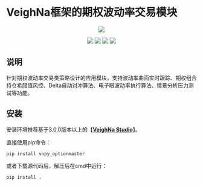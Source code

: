 # VeighNa框架的期权波动率交易模块

<p align="center">
  <img src ="https://vnpy.oss-cn-shanghai.aliyuncs.com/vnpy-logo.png"/>
</p>

<p align="center">
    <img src ="https://img.shields.io/badge/version-1.0.7-blueviolet.svg"/>
    <img src ="https://img.shields.io/badge/platform-windows|linux|macos-yellow.svg"/>
    <img src ="https://img.shields.io/badge/python-3.7|3.8|3.9|3.10-blue.svg" />
    <img src ="https://img.shields.io/github/license/vnpy/vnpy.svg?color=orange"/>
</p>

## 说明

针对期权波动率交易类策略设计的应用模块，支持波动率曲面实时跟踪、期权组合持仓希腊值风控、Delta自动对冲算法、电子眼波动率执行算法、情景分析压力测试等功能。

## 安装

安装环境推荐基于3.0.0版本以上的【[**VeighNa Studio**](https://www.vnpy.com)】。

直接使用pip命令：

```
pip install vnpy_optionmaster
```


或者下载源代码后，解压后在cmd中运行：

```
pip install .
```
